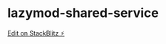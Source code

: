 # lazymod-shared-service

[Edit on StackBlitz ⚡️](https://stackblitz.com/edit/lazymod-shared-service)